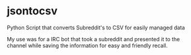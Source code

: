 # jsontocsv
Python Script that converts Subreddit's to CSV for easily managed data

My use was for a IRC bot that took a subreddit and presented it to the channel while saving the information for easy and friendly recall. 
